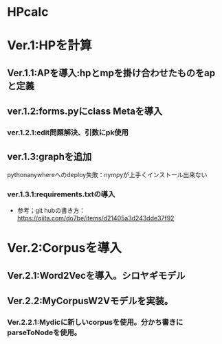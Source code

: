 # HPcalc
# Ver.1:HPを計算
## Ver.1.1:APを導入:hpとmpを掛け合わせたものをapと定義
## ver.1.2:forms.pyにclass Metaを導入
### ver.1.2.1:edit問題解決、引数にpk使用
## ver.1.3:graphを追加
pythonanywhereへのdeploy失敗：nympyが上手くインストール出来ない
### ver.1.3.1:requirements.txtの導入
* 参考；git hubの書き方：https://qiita.com/do7be/items/d21405a3d243dde37f92
# Ver.2:Corpusを導入
## Ver.2.1:Word2Vecを導入。シロヤギモデル
## Ver.2.2:MyCorpusW2Vモデルを実装。
### Ver.2.2.1:Mydicに新しいcorpusを使用。分かち書きにparseToNodeを使用。
